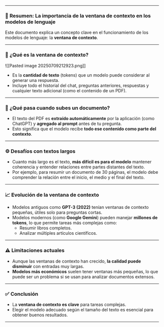 
---
### 📌 **Resumen: La importancia de la ventana de contexto en los modelos de lenguaje**

Este documento explica un concepto clave en el funcionamiento de los modelos de lenguaje: la **ventana de contexto**.

---

### 🧠 **¿Qué es la ventana de contexto?**

![[Pasted image 20250709212923.png]]

- Es la **cantidad de texto** (tokens) que un modelo puede considerar al generar una respuesta.
- Incluye todo el historial del chat, preguntas anteriores, respuestas y cualquier texto adicional (como el contenido de un PDF).

---

### 📄 **¿Qué pasa cuando subes un documento?**

- El texto del PDF es **extraído automáticamente** por la aplicación (como ChatGPT) y **agregado al prompt** antes de tu pregunta.
- Esto significa que el modelo recibe **todo ese contenido como parte del contexto**.

---

### ⚙️ **Desafíos con textos largos**

- Cuanto más largo es el texto, **más difícil es para el modelo** mantener coherencia y entender relaciones entre partes distantes del texto.
- Por ejemplo, para resumir un documento de 30 páginas, el modelo debe comprender la relación entre el inicio, el medio y el final del texto.

---

### 📈 **Evolución de la ventana de contexto**

- Modelos antiguos como **GPT-3 (2022)** tenían ventanas de contexto pequeñas, útiles solo para preguntas cortas.
- Modelos modernos (como **Google Gemini**) pueden manejar **millones de tokens**, lo que permite tareas más complejas como:
    - Resumir libros completos.
    - Analizar múltiples artículos científicos.

---

### ⚠️ **Limitaciones actuales**

- Aunque las ventanas de contexto han crecido, **la calidad puede disminuir** con entradas muy largas.
- **Modelos más económicos** suelen tener ventanas más pequeñas, lo que puede ser un problema si se usan para analizar documentos extensos.

---

### ✅ **Conclusión**

- La **ventana de contexto es clave** para tareas complejas.
- Elegir el modelo adecuado según el tamaño del texto es esencial para obtener buenos resultados.

---